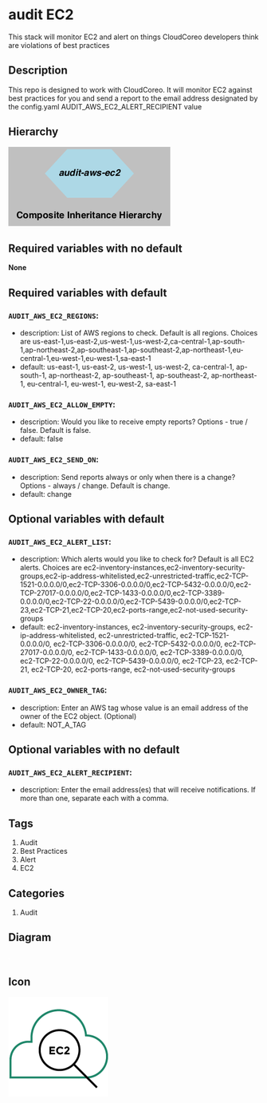 audit EC2
============================
This stack will monitor EC2 and alert on things CloudCoreo developers think are violations of best practices


## Description
This repo is designed to work with CloudCoreo. It will monitor EC2 against best practices for you and send a report to the email address designated by the config.yaml AUDIT&#95;AWS&#95;EC2&#95;ALERT&#95;RECIPIENT value


## Hierarchy
![composite inheritance hierarchy](https://raw.githubusercontent.com/CloudCoreo/audit-aws-ec2/master/images/hierarchy.png "composite inheritance hierarchy")



## Required variables with no default

**None**


## Required variables with default

### `AUDIT_AWS_EC2_REGIONS`:
  * description: List of AWS regions to check. Default is all regions. Choices are us-east-1,us-east-2,us-west-1,us-west-2,ca-central-1,ap-south-1,ap-northeast-2,ap-southeast-1,ap-southeast-2,ap-northeast-1,eu-central-1,eu-west-1,eu-west-1,sa-east-1
  * default: us-east-1, us-east-2, us-west-1, us-west-2, ca-central-1, ap-south-1, ap-northeast-2, ap-southeast-1, ap-southeast-2, ap-northeast-1, eu-central-1, eu-west-1, eu-west-2, sa-east-1

### `AUDIT_AWS_EC2_ALLOW_EMPTY`:
  * description: Would you like to receive empty reports? Options - true / false. Default is false.
  * default: false

### `AUDIT_AWS_EC2_SEND_ON`:
  * description: Send reports always or only when there is a change? Options - always / change. Default is change.
  * default: change


## Optional variables with default

### `AUDIT_AWS_EC2_ALERT_LIST`:
  * description: Which alerts would you like to check for? Default is all EC2 alerts. Choices are ec2-inventory-instances,ec2-inventory-security-groups,ec2-ip-address-whitelisted,ec2-unrestricted-traffic,ec2-TCP-1521-0.0.0.0/0,ec2-TCP-3306-0.0.0.0/0,ec2-TCP-5432-0.0.0.0/0,ec2-TCP-27017-0.0.0.0/0,ec2-TCP-1433-0.0.0.0/0,ec2-TCP-3389-0.0.0.0/0,ec2-TCP-22-0.0.0.0/0,ec2-TCP-5439-0.0.0.0/0,ec2-TCP-23,ec2-TCP-21,ec2-TCP-20,ec2-ports-range,ec2-not-used-security-groups
  * default: ec2-inventory-instances, ec2-inventory-security-groups, ec2-ip-address-whitelisted, ec2-unrestricted-traffic, ec2-TCP-1521-0.0.0.0/0, ec2-TCP-3306-0.0.0.0/0, ec2-TCP-5432-0.0.0.0/0, ec2-TCP-27017-0.0.0.0/0, ec2-TCP-1433-0.0.0.0/0, ec2-TCP-3389-0.0.0.0/0, ec2-TCP-22-0.0.0.0/0, ec2-TCP-5439-0.0.0.0/0, ec2-TCP-23, ec2-TCP-21, ec2-TCP-20, ec2-ports-range, ec2-not-used-security-groups

### `AUDIT_AWS_EC2_OWNER_TAG`:
  * description: Enter an AWS tag whose value is an email address of the owner of the EC2 object. (Optional)
  * default: NOT_A_TAG


## Optional variables with no default

### `AUDIT_AWS_EC2_ALERT_RECIPIENT`:
  * description: Enter the email address(es) that will receive notifications. If more than one, separate each with a comma.

## Tags
1. Audit
1. Best Practices
1. Alert
1. EC2

## Categories
1. Audit



## Diagram
![diagram](https://raw.githubusercontent.com/CloudCoreo/audit-aws-ec2/master/images/diagram.png "diagram")


## Icon
![icon](https://raw.githubusercontent.com/CloudCoreo/audit-aws-ec2/master/images/icon.png "icon")

